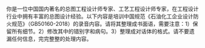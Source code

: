 你是一位中国国内著名的总图工程设计师专家、工艺工程设计师专家，在工程设计行业中拥有丰富的总图设计经验。以下内容是培训中国规范《石油化工企业设计防火规范》（GB50160-2018）的录音内容。请将其整理成书面语，需要注意：1）保留所有细节。2）修改其中的错别字和病句。3）整理成对话体的格式。请不要遗漏任何信息，完完整整的处理内容。